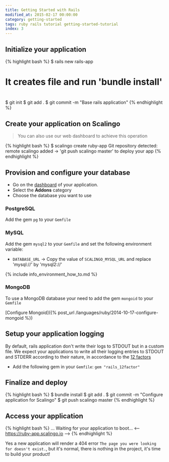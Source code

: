 ```yaml
---
title: Getting Started with Rails
modified_at: 2015-02-17 00:00:00
category: getting-started
tags: ruby rails tutorial getting-started-tutorial
index: 3
---
```


## Initialize your application

{% highlight bash %}
$ rails new rails-app

#
# It creates file and run 'bundle install'
#

$ git init
$ git add .
$ git commit -m "Base rails application"
{% endhighlight %}

## Create your application on Scalingo

<blockquote class="bg-info">
  You can also use our web dashboard to achieve this operation
</blockquote>

{% highlight bash %}
$ scalingo create ruby-app
Git repository detected: remote scalingo added
→ 'git push scalingo master' to deploy your app
{% endhighlight %}

## Provision and configure your database

* Go on the [dashboard](https://my.scalingo.com/apps) of your application.
* Select the __Addons__ category
* Choose the database you want to use

### PostgreSQL

Add the gem `pg` to your `Gemfile`

### MySQL

Add the gem `mysql2` to your `Gemfile` and set the following environment variable:

* `DATABASE_URL`
  → Copy the value of `SCALINGO_MYSQL_URL` and replace 'mysql://' by 'mysql2://'

{% include info_environment_how_to.md %}

### MongoDB

To use a MongoDB database your need to add the gem `mongoid` to your `Gemfile`

[Configure Mongoid]({% post_url /languages/ruby/2014-10-17-configure-mongoid %})

## Setup your application logging

By default, rails application don't write their logs to STDOUT but in a custom file.
We expect your applications to write all their logging entries to STDOUT and STDERR
according to their nature, in accordance to the [12 factors](http://12factor.net)

* Add the following gem in your `Gemfile`: `gem "rails_12factor"`

## Finalize and deploy

{% highlight bash %}
$ bundle install
$ git add .
$ git commit -m "Configure application for Scalingo"
$ git push scalingo master
{% endhighlight %}

## Access your application

{% highlight bash %}
…
Waiting for your application to boot...
<-- https://ruby-app.scalingo.io -->
{% endhighlight %}

Yes a new application will render a 404 error `The page you were looking for doesn't exist.`,
but it's normal, there is nothing in the project, it's time to build your product!
